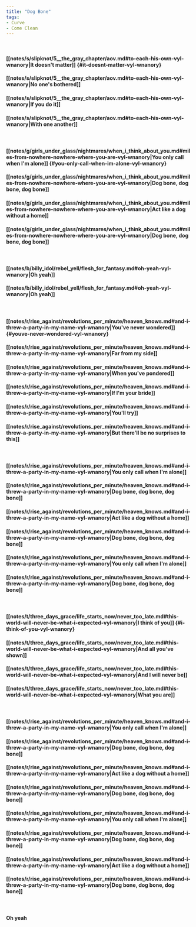 ```yaml
---
title: "Dog Bone"
tags:
- Curve
- Come Clean
---
```

&nbsp;
#### [[notes/s/slipknot/5__the_gray_chapter/aov.md#to-each-his-own-vyl-wnanory|It doesn't matter]] {#it-doesnt-matter-vyl-wnanory}
#### [[notes/s/slipknot/5__the_gray_chapter/aov.md#to-each-his-own-vyl-wnanory|No one's bothered]]
#### [[notes/s/slipknot/5__the_gray_chapter/aov.md#to-each-his-own-vyl-wnanory|If you do it]]
#### [[notes/s/slipknot/5__the_gray_chapter/aov.md#to-each-his-own-vyl-wnanory|With one another]]
&nbsp;
#### [[notes/g/girls_under_glass/nightmares/when_i_think_about_you.md#miles-from-nowhere-nowhere-where-you-are-vyl-wnanory|You only call when I'm alone]] {#you-only-call-when-im-alone-vyl-wnanory}
#### [[notes/g/girls_under_glass/nightmares/when_i_think_about_you.md#miles-from-nowhere-nowhere-where-you-are-vyl-wnanory|Dog bone, dog bone, dog bone]]
#### [[notes/g/girls_under_glass/nightmares/when_i_think_about_you.md#miles-from-nowhere-nowhere-where-you-are-vyl-wnanory|Act like a dog without a home]]
#### [[notes/g/girls_under_glass/nightmares/when_i_think_about_you.md#miles-from-nowhere-nowhere-where-you-are-vyl-wnanory|Dog bone, dog bone, dog bone]]
&nbsp;
#### [[notes/b/billy_idol/rebel_yell/flesh_for_fantasy.md#oh-yeah-vyl-wnanory|Oh yeah]]
#### [[notes/b/billy_idol/rebel_yell/flesh_for_fantasy.md#oh-yeah-vyl-wnanory|Oh yeah]]
&nbsp;
#### [[notes/r/rise_against/revolutions_per_minute/heaven_knows.md#and-i-threw-a-party-in-my-name-vyl-wnanory|You've never wondered]] {#youve-never-wondered-vyl-wnanory}
#### [[notes/r/rise_against/revolutions_per_minute/heaven_knows.md#and-i-threw-a-party-in-my-name-vyl-wnanory|Far from my side]]
#### [[notes/r/rise_against/revolutions_per_minute/heaven_knows.md#and-i-threw-a-party-in-my-name-vyl-wnanory|When you've pondered]]
#### [[notes/r/rise_against/revolutions_per_minute/heaven_knows.md#and-i-threw-a-party-in-my-name-vyl-wnanory|If I'm your bride]]
#### [[notes/r/rise_against/revolutions_per_minute/heaven_knows.md#and-i-threw-a-party-in-my-name-vyl-wnanory|You'll try]]
#### [[notes/r/rise_against/revolutions_per_minute/heaven_knows.md#and-i-threw-a-party-in-my-name-vyl-wnanory|But there'll be no surprises to this]]
&nbsp;
#### [[notes/r/rise_against/revolutions_per_minute/heaven_knows.md#and-i-threw-a-party-in-my-name-vyl-wnanory|You only call when I'm alone]]
#### [[notes/r/rise_against/revolutions_per_minute/heaven_knows.md#and-i-threw-a-party-in-my-name-vyl-wnanory|Dog bone, dog bone, dog bone]]
#### [[notes/r/rise_against/revolutions_per_minute/heaven_knows.md#and-i-threw-a-party-in-my-name-vyl-wnanory|Act like a dog without a home]]
#### [[notes/r/rise_against/revolutions_per_minute/heaven_knows.md#and-i-threw-a-party-in-my-name-vyl-wnanory|Dog bone, dog bone, dog bone]]
#### [[notes/r/rise_against/revolutions_per_minute/heaven_knows.md#and-i-threw-a-party-in-my-name-vyl-wnanory|You only call when I'm alone]]
#### [[notes/r/rise_against/revolutions_per_minute/heaven_knows.md#and-i-threw-a-party-in-my-name-vyl-wnanory|Dog bone, dog bone, dog bone]]
&nbsp;
#### [[notes/t/three_days_grace/life_starts_now/never_too_late.md#this-world-will-never-be-what-i-expected-vyl-wnanory|I think of you]] {#i-think-of-you-vyl-wnanory}
#### [[notes/t/three_days_grace/life_starts_now/never_too_late.md#this-world-will-never-be-what-i-expected-vyl-wnanory|And all you've shown]]
#### [[notes/t/three_days_grace/life_starts_now/never_too_late.md#this-world-will-never-be-what-i-expected-vyl-wnanory|And I will never be]]
#### [[notes/t/three_days_grace/life_starts_now/never_too_late.md#this-world-will-never-be-what-i-expected-vyl-wnanory|What you are]]
&nbsp;
#### [[notes/r/rise_against/revolutions_per_minute/heaven_knows.md#and-i-threw-a-party-in-my-name-vyl-wnanory|You only call when I'm alone]]
#### [[notes/r/rise_against/revolutions_per_minute/heaven_knows.md#and-i-threw-a-party-in-my-name-vyl-wnanory|Dog bone, dog bone, dog bone]]
#### [[notes/r/rise_against/revolutions_per_minute/heaven_knows.md#and-i-threw-a-party-in-my-name-vyl-wnanory|Act like a dog without a home]]
#### [[notes/r/rise_against/revolutions_per_minute/heaven_knows.md#and-i-threw-a-party-in-my-name-vyl-wnanory|Dog bone, dog bone, dog bone]]
#### [[notes/r/rise_against/revolutions_per_minute/heaven_knows.md#and-i-threw-a-party-in-my-name-vyl-wnanory|You only call when I'm alone]]
#### [[notes/r/rise_against/revolutions_per_minute/heaven_knows.md#and-i-threw-a-party-in-my-name-vyl-wnanory|Dog bone, dog bone, dog bone]]
#### [[notes/r/rise_against/revolutions_per_minute/heaven_knows.md#and-i-threw-a-party-in-my-name-vyl-wnanory|Act like a dog without a home]]
#### [[notes/r/rise_against/revolutions_per_minute/heaven_knows.md#and-i-threw-a-party-in-my-name-vyl-wnanory|Dog bone, dog bone, dog bone]]
&nbsp;
#### Oh yeah
